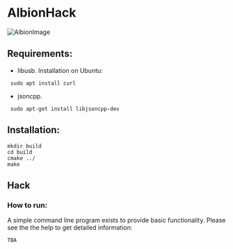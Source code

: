 # AlbionHack

![AlbionImage](https://www.digiseller.ru/preview/217804/p1_2474427_999643ce.jpg)

## Requirements:
 - libusb. Installation on Ubuntu:
```
 sudo apt install curl
```
 - jsoncpp.
```
 sudo apt-get install libjsoncpp-dev
```

## Installation:
```
mkdir build
cd build
cmake ../
make
```

## Hack

### How to run:
A simple command line program exists to provide basic functionality. Please see the the help to get detailed information:
```
TBA
```

